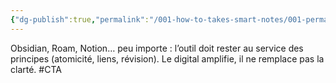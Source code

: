 ```yaml
---
{"dg-publish":true,"permalink":"/001-how-to-takes-smart-notes/001-permanentes/outils-choisir-ceux-qui-servent-la-methode/","noteIcon":""}
---
```



Obsidian, Roam, Notion… peu importe : l’outil doit rester au service des principes (atomicité, liens, révision). Le digital amplifie, il ne remplace pas la clarté. #CTA